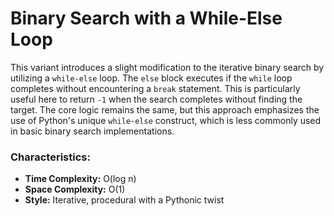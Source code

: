 # Binary Search with a While-Else Loop

This variant introduces a slight modification to the iterative binary search by utilizing a `while-else` loop. The `else` block executes if the `while` loop completes without encountering a `break` statement. This is particularly useful here to return `-1` when the search completes without finding the target. The core logic remains the same, but this approach emphasizes the use of Python's unique `while-else` construct, which is less commonly used in basic binary search implementations.

### Characteristics:
- **Time Complexity:** O(log n)
- **Space Complexity:** O(1)
- **Style:** Iterative, procedural with a Pythonic twist

